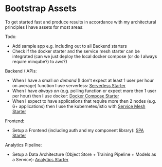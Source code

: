 # Bootstrap Assets

To get started fast and produce results in accordance with my architectural principles I have assets for most areas:

Todo: 
* Add sample app e.g. including out to all Backend starters
* Check if the docker starter and the service mesh starter can be integrated (can we just deploy the local docker compose (or do I always require minqube?)  to aws?)

Backend / APIs:
* When I have a small *on demand* (I don't expect at least 1 user per hour on average) function I use serverless: [Serverless Starter](#) 
* When I have *always on* (e.g. polling function or expect more then 1 user per hour) then I use docker: [Docker Compose Starter](#) 
* When I expect to have applications that require more then 2 nodes (e.g. 6+ applications) then I use the kubernetes/istio with [Service Mesh Starter](https://github.com/denseidel/cloud-setup)

Frontend: 
* Setup a Frontend \(including auth and my component library\): [SPA Starter](#)

Analytics Pipeline:
* Setup a Data Architecture \(Object Store + Training Pipeline + Models as a Service\): [Analytics Starter](#)



